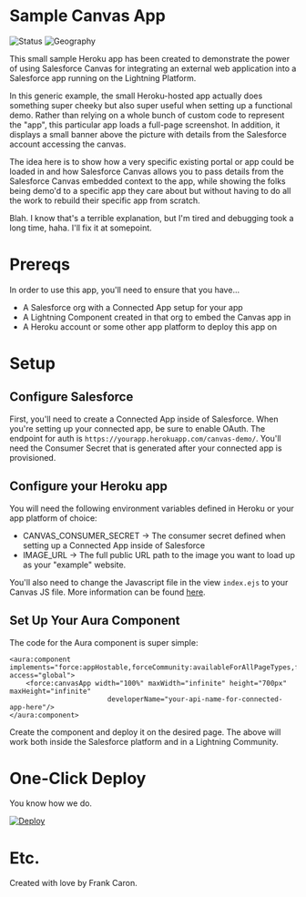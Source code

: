 # Sample Canvas App

![Status](https://img.shields.io/badge/status-Beta-yellowgreen)
![Geography](https://img.shields.io/badge/Geography-US-blue)

This small sample Heroku app has been created to demonstrate the power of using Salesforce Canvas for integrating an external web application into a Salesforce app running on the Lightning Platform.

In this generic example, the small Heroku-hosted app actually does something super cheeky but also super useful when setting up a functional demo. Rather than relying on a whole bunch of custom code to represent the "app", this particular app loads a full-page screenshot. In addition, it displays a small banner above the picture with details from the Salesforce account accessing the canvas.

The idea here is to show how a very specific existing portal or app could be loaded in and how Salesforce Canvas allows you to pass details from the Salesforce Canvas embedded context to the app, while showing the folks being demo'd to a specific app they care about but without having to do all the work to rebuild their specific app from scratch.

Blah. I know that's a terrible explanation, but I'm tired and debugging took a long time, haha. I'll fix it at somepoint.

# Prereqs

In order to use this app, you'll need to ensure that you have...

* A Salesforce org with a Connected App setup for your app
* A Lightning Component created in that org to embed the Canvas app in
* A Heroku account or some other app platform to deploy this app on

# Setup

## Configure Salesforce

First, you'll need to create a Connected App inside of Salesforce. When you're setting up your connected app, be sure to enable OAuth. The endpoint for auth is `https://yourapp.herokuapp.com/canvas-demo/`. You'll need the Consumer Secret that is generated after your connected app is provisioned. 

## Configure your Heroku app

You will need the following environment variables defined in Heroku or your app platform of choice:

* CANVAS_CONSUMER_SECRET -> The consumer secret defined when setting up a Connected App inside of Salesforce
* IMAGE_URL -> The full public URL path to the image you want to load up as your "example" website.

You'll also need to change the Javascript file in the view `index.ejs` to your Canvas JS file. More information can be found [here](https://developer.salesforce.com/docs/atlas.en-us.platform_connect.meta/platform_connect/canvas_framework_referencing_sdk.html).

## Set Up Your Aura Component

The code for the Aura component is super simple:

```
<aura:component implements="force:appHostable,forceCommunity:availableForAllPageTypes,flexipage:availableForAllPageTypes" access="global">  
    <force:canvasApp width="100%" maxWidth="infinite" height="700px" maxHeight="infinite"
                        developerName="your-api-name-for-connected-app-here"/>
</aura:component>
```

Create the component and deploy it on the desired page. The above will work both inside the Salesforce platform and in a Lightning Community.

# One-Click Deploy

You know how we do.

[![Deploy](https://www.herokucdn.com/deploy/button.svg)](https://heroku.com/deploy)

# Etc.

Created with love by Frank Caron.
